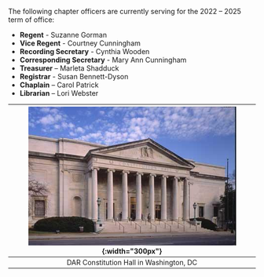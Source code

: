 The following chapter officers are currently serving for the 2022 – 2025 term of office:
 * **Regent** - Suzanne Gorman
 * **Vice Regent** - Courtney Cunningham
 * **Recording Secretary** - Cynthia Wooden
 * **Corresponding Secretary** - Mary Ann Cunningham
 * **Treasurer** – Marleta Shadduck
 * **Registrar** - Susan Bennett-Dyson
 * **Chaplain** – Carol Patrick
 * **Librarian** – Lori Webster

| ![Constitution Hall](/assets/images/constitution_hall.jpg){:width="300px"} |
|:-:|
| DAR Constitution Hall in Washington, DC |
